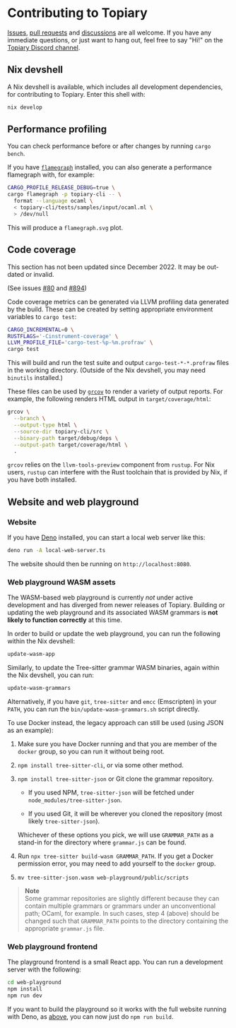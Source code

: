 # Contributing to Topiary

[Issues](https://github.com/tweag/topiary/issues), [pull
requests](https://github.com/tweag/topiary/pulls) and
[discussions](https://github.com/tweag/topiary/discussions) are all
welcome. If you have any immediate questions, or just want to hang out,
feel free to say "Hi!" on the [Topiary Discord
channel](https://discord.gg/FSnkvNyyzC).

## Nix devshell

A Nix devshell is available, which includes all development
dependencies, for contributing to Topiary. Enter this shell with:

```sh
nix develop
```

## Performance profiling

You can check performance before or after changes by running `cargo
bench`.

If you have [`flamegraph`](https://github.com/flamegraph-rs/flamegraph)
installed, you can also generate a performance flamegraph with, for
example:

```sh
CARGO_PROFILE_RELEASE_DEBUG=true \
cargo flamegraph -p topiary-cli -- \
  format --language ocaml \
  < topiary-cli/tests/samples/input/ocaml.ml \
  > /dev/null
```

This will produce a `flamegraph.svg` plot.

## Code coverage

<div class="warning">
This section has not been updated since December 2022. It may be
out-dated or invalid.

(See issues [#80](https://github.com/tweag/topiary/issues/80) and
[#894](https://github.com/tweag/topiary/issues/894))
</div>

Code coverage metrics can be generated via LLVM profiling data generated
by the build. These can be created by setting appropriate environment
variables to `cargo test`:

```sh
CARGO_INCREMENTAL=0 \
RUSTFLAGS='-Cinstrument-coverage' \
LLVM_PROFILE_FILE='cargo-test-%p-%m.profraw' \
cargo test
```

This will build and run the test suite and output
`cargo-test-*-*.profraw` files in the working directory. (Outside of the
Nix devshell, you may need `binutils` installed.)

These files can be used by [`grcov`](https://github.com/mozilla/grcov)
to render a variety of output reports. For example, the following
renders HTML output in `target/coverage/html`:

```sh
grcov \
  --branch \
  --output-type html \
  --source-dir topiary-cli/src \
  --binary-path target/debug/deps \
  --output-path target/coverage/html \
  .
```

<div class="warning">

`grcov` relies on the `llvm-tools-preview` component from `rustup`. For
Nix users, `rustup` can interfere with the Rust toolchain that is
provided by Nix, if you have both installed.

</div>

## Website and web playground

### Website

If you have [Deno](https://deno.land/) installed, you can start a local
web server like this:

```sh
deno run -A local-web-server.ts
```

The website should then be running on `http://localhost:8080`.

### Web playground WASM assets

<div class="warning">

The WASM-based web playground is currently _not_ under active
development and has diverged from newer releases of Topiary. Building or
updating the web playground and its associated WASM grammars is **not
likely to function correctly** at this time.

</div>

In order to build or update the web playground, you can run the
following within the Nix devshell:

```sh
update-wasm-app
```

Similarly, to update the Tree-sitter grammar WASM binaries, again within
the Nix devshell, you can run:

```sh
update-wasm-grammars
```

Alternatively, if you have `git`, `tree-sitter` and `emcc` (Emscripten)
in your `PATH`, you can run the `bin/update-wasm-grammars.sh` script
directly.

To use Docker instead, the legacy approach can still be used (using JSON
as an example):

1. Make sure you have Docker running and that you are member of the
   `docker` group, so you can run it without being root.

2. `npm install tree-sitter-cli`, or via some other method.

3. `npm install tree-sitter-json` or Git clone the grammar repository.

   - If you used NPM, `tree-sitter-json` will be fetched under
     `node_modules/tree-sitter-json`.

   - If you used Git, it will be wherever you cloned the repository
     (most likely `tree-sitter-json`).

   Whichever of these options you pick, we will use `GRAMMAR_PATH` as a
   stand-in for the directory where `grammar.js` can be found.

4. Run `npx tree-sitter build-wasm GRAMMAR_PATH`. If you get a Docker
   permission error, you may need to add yourself to the `docker` group.

5. `mv tree-sitter-json.wasm web-playground/public/scripts`

> **Note**\
> Some grammar repositories are slightly different because they can
> contain multiple grammars or grammars under an unconventional path;
> OCaml, for example. In such cases, step 4 (above) should be changed
> such that `GRAMMAR_PATH` points to the directory containing the
> appropriate `grammar.js` file.

### Web playground frontend

The playground frontend is a small React app. You can run a development
server with the following:

```sh
cd web-playground
npm install
npm run dev
```

If you want to build the playground so it works with the full website
running with Deno, as [above](#website), you can now just do `npm run
build`.
